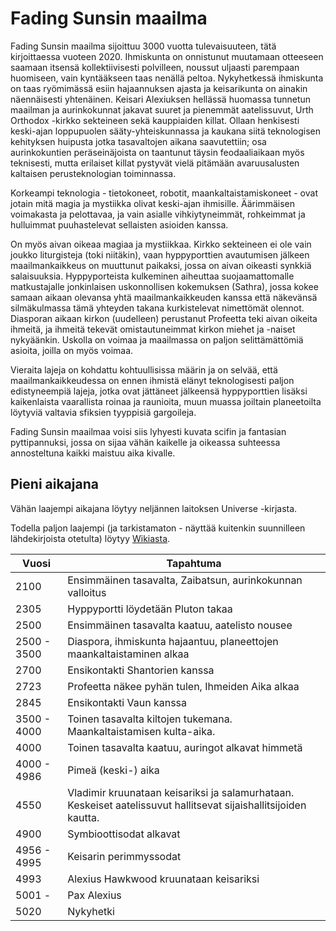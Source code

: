 # Fading Sunsin maailma

Fading Sunsin maailma sijoittuu 3000 vuotta tulevaisuuteen, tätä kirjoittaessa vuoteen 2020. Ihmiskunta on onnistunut muutamaan otteeseen saamaan itsensä kollektiivisesti polvilleen, noussut uljaasti parempaan huomiseen, vain kyntääkseen taas nenällä peltoa. 
Nykyhetkessä ihmiskunta on taas ryömimässä esiin hajaannuksen ajasta ja keisarikunta on ainakin näennäisesti yhtenäinen. Keisari Alexiuksen hellässä huomassa tunnetun maailman ja aurinkokunnat jakavat suuret ja pienemmät aatelissuvut, Urth Orthodox -kirkko sekteineen sekä kauppiaiden killat. Ollaan henkisesti keski-ajan loppupuolen sääty-yhteiskunnassa ja kaukana siitä teknologisen kehityksen huipusta jotka tasavaltojen aikana saavutettiin; osa aurinkokuntien peräseinäjoista on taantunut täysin feodaaliaikaan myös teknisesti, mutta erilaiset killat pystyvät vielä pitämään avaruusalusten kaltaisen perusteknologian toiminnassa. 

Korkeampi teknologia - tietokoneet, robotit, maankaltaistamiskoneet - ovat jotain mitä magia ja mystiikka olivat keski-ajan ihmisille. Äärimmäisen voimakasta ja pelottavaa, ja vain asialle vihkiytyneimmät, rohkeimmat ja hulluimmat puuhastelevat sellaisten asioiden kanssa.

On myös aivan oikeaa magiaa ja mystiikkaa. Kirkko sekteineen ei ole vain joukko liturgisteja (toki niitäkin), vaan hyppyporttien avautumisen jälkeen maailmankaikkeus on muuttunut paikaksi, jossa on aivan oikeasti synkkiä salaisuuksia. Hyppyporteista kulkeminen aiheuttaa suojaamattomalle matkustajalle jonkinlaisen uskonnollisen kokemuksen (Sathra), jossa kokee samaan aikaan olevansa yhtä maailmankaikkeuden kanssa että näkevänsä silmäkulmassa tämä yhteyden takana kurkistelevat nimettömät olennot. Diasporan aikaan kirkon (uudelleen) perustanut Profeetta teki aivan oikeita ihmeitä, ja ihmeitä tekevät omistautuneimmat kirkon miehet ja -naiset nykyäänkin. Uskolla on voimaa ja maailmassa on paljon selittämättömiä asioita, joilla on myös voimaa.

Vieraita lajeja on kohdattu kohtuullisissa määrin ja on selvää, että maailmankaikkeudessa on ennen ihmistä elänyt teknologisesti paljon edistyneempiä lajeja, jotka ovat jättäneet jälkeensä hyppyporttien lisäksi kaikenlaista vaarallista roinaa ja raunioita, muun muassa joiltain planeetoilta löytyviä valtavia sfiksien tyyppisiä gargoileja.

Fading Sunsin maailmaa voisi siis lyhyesti kuvata scifin ja fantasian pyttipannuksi, jossa on sijaa vähän kaikelle ja oikeassa suhteessa annosteltuna kaikki maistuu aika kivalle.

## Pieni aikajana

Vähän laajempi aikajana löytyy neljännen laitoksen Universe -kirjasta.

Todella paljon laajempi (ja tarkistamaton - näyttää kuitenkin suunnilleen lähdekirjoista otetulta) löytyy [Wikiasta](https://fadingsuns.fandom.com/wiki/Timeline_of_FS_Universe).

Vuosi       | Tapahtuma
----------- | ---------
2100        | Ensimmäinen tasavalta, Zaibatsun, aurinkokunnan valloitus
2305        | Hyppyportti löydetään Pluton takaa
2500        | Ensimmäinen tasavalta kaatuu, aatelisto nousee
2500 - 3500 | Diaspora, ihmiskunta hajaantuu, planeettojen maankaltaistaminen alkaa
2700        | Ensikontakti Shantorien kanssa
2723        | Profeetta näkee pyhän tulen, Ihmeiden Aika alkaa
2845        | Ensikontakti Vaun kanssa
3500 - 4000 | Toinen tasavalta kiltojen tukemana. Maankaltaistamisen kulta-aika.
4000        | Toinen tasavalta kaatuu, auringot alkavat himmetä
4000 - 4986 | Pimeä (keski-) aika
4550        | Vladimir kruunataan keisariksi ja salamurhataan. Keskeiset aatelissuvut hallitsevat sijaishallitsijoiden kautta. 
4900        | Symbioottisodat alkavat
4956 - 4995 | Keisarin perimmyssodat
4993        | Alexius Hawkwood kruunataan keisariksi
5001 -      | Pax Alexius
5020        | Nykyhetki